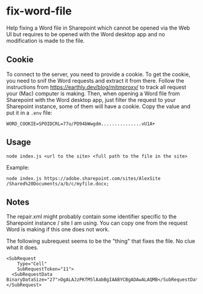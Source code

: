 # fix-word-file

Help fixing a Word file in Sharepoint which cannot be opened via the Web UI but requires to be opened with the Word desktop app and no modification is made to the file.
## Cookie

To connect to the server, you need to provide a cookie. To get the cookie, you need to snif the Word requests and extract it from there.
Follow the instructions from https://earthly.dev/blog/mitmproxy/ to track all request your (Mac) computer is making.
Then, when opening a Word file from Sharepoint with the Word desktop app, just filter the request to your Sharepoint instance, some of them will have a cookie. Copy the value and put it in a `.env` file:

```
WORD_COOKIE=SPOIDCRL=77u/PD94bWwgdm...............vU1A+
```

## Usage

```
node index.js <url to the site> <full path to the file in the site>
```

Example:

```
node index.js https://adobe.sharepoint.com/sites/AlexSite /Shared%20Documents/a/b/c/myfile.docx;
```

## Notes

The repair.xml might probably contain some identifier specific to the Sharepoint instance / site I am using. You can copy one from the request Word is making if this one does not work. 

The following subrequest seems to be the "thing" that fixes the file. No clue what it does.

```
<SubRequest
    Type="Cell"
    SubRequestToken="11">
  <SubRequestData BinaryDataSize="27">DgALAJzPKfM5lAabBgIAABYCBgADAwALAQMB</SubRequestData>
</SubRequest>
```